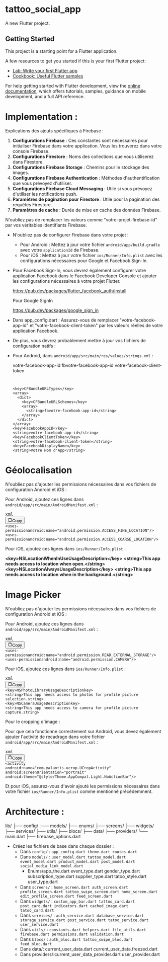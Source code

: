 # tattoo_social_app

A new Flutter project.

## Getting Started

This project is a starting point for a Flutter application.

A few resources to get you started if this is your first Flutter project:

- [Lab: Write your first Flutter app](https://docs.flutter.dev/get-started/codelab)
- [Cookbook: Useful Flutter samples](https://docs.flutter.dev/cookbook)

For help getting started with Flutter development, view the
[online documentation](https://docs.flutter.dev/), which offers tutorials,
samples, guidance on mobile development, and a full API reference.

# Implementation :

Explications des ajouts spécifiques à Firebase :

1. **Configurations Firebase** : Ces constantes sont nécessaires pour initialiser Firebase dans votre application. Vous les trouverez dans votre console Firebase.
2. **Configurations Firestore** : Noms des collections que vous utiliserez dans Firestore.
3. **Configurations Firebase Storage** : Chemins pour le stockage des images.
4. **Configurations Firebase Authentication** : Méthodes d'authentification que vous prévoyez d'utiliser.
5. **Configurations Firebase Cloud Messaging** : Utile si vous prévoyez d'utiliser les notifications push.
6. **Paramètres de pagination pour Firestore** : Utile pour la pagination des requêtes Firestore.
7. **Paramètres de cache** : Durée de mise en cache des données Firebase.

N'oubliez pas de remplacer les valeurs comme "votre-projet-firebase-id" par vos véritables identifiants Firebase.

* N'oubliez pas de configurer Firebase dans votre projet :

  * Pour Android : Mettez à jour votre fichier `android/app/build.gradle` avec votre `applicationId` de Firebase.
  * Pour iOS : Mettez à jour votre fichier `ios/Runner/Info.plist` avec les configurations nécessaires pour Google et Facebook Sign-In.
* Pour Facebook Sign-In, vous devrez également configurer votre application Facebook dans le Facebook Developer Console et ajouter les configurations nécessaires à votre projet Flutter.

  https://pub.dev/packages/flutter_facebook_auth/install

  Pour Google SignIn

  https://pub.dev/packages/google_sign_in
* Dans app_config.dart : Assurez-vous de remplacer "votre-facebook-app-id" et "votre-facebook-client-token" par les valeurs réelles de votre application Facebook.
* De plus, vous devrez probablement mettre à jour vos fichiers de configuration natifs :
* Pour Android, dans `android/app/src/main/res/values/strings.xml` :

  <resources>
      <string name="facebook_app_id">votre-facebook-app-id</string>
      <string name="fb_login_protocol_scheme">fbvotre-facebook-app-id</string>
      <string name="facebook_client_token">votre-facebook-client-token</string>
  </resources>

  ```


  <key>CFBundleURLTypes</key>
  <array>
    <dict>
      <key>CFBundleURLSchemes</key>
      <array>
        <string>fbvotre-facebook-app-id</string>
      </array>
    </dict>
  </array>
  <key>FacebookAppID</key>
  <string>votre-facebook-app-id</string>
  <key>FacebookClientToken</key>
  <string>votre-facebook-client-token</string>
  <key>FacebookDisplayName</key>
  <string>Votre Nom d'App</string>
  ```

# Géolocalisation

N'oubliez pas d'ajouter les permissions nécessaires dans vos fichiers de configuration Android et iOS :

Pour Android, ajoutez ces lignes dans `android/app/src/main/AndroidManifest.xml` :

<pre><div class="relative flex flex-col rounded-lg"><div class="text-text-300 absolute pl-3 pt-2.5 text-xs">xml</div><div class="pointer-events-none sticky z-20 my-0.5 ml-0.5 flex items-center justify-end px-1.5 py-1 mix-blend-luminosity top-12"><div class="from-bg-300/90 to-bg-300/70 pointer-events-auto rounded-md bg-gradient-to-b p-0.5 backdrop-blur-md"><button class="flex flex-row items-center gap-1 rounded-md p-1 py-0.5 text-xs transition-opacity delay-100 hover:bg-bg-200"><svg xmlns="http://www.w3.org/2000/svg" width="14" height="14" fill="currentColor" viewBox="0 0 256 256" class="text-text-500 mr-px -translate-y-[0.5px]"><path d="M200,32H163.74a47.92,47.92,0,0,0-71.48,0H56A16,16,0,0,0,40,48V216a16,16,0,0,0,16,16H200a16,16,0,0,0,16-16V48A16,16,0,0,0,200,32Zm-72,0a32,32,0,0,1,32,32H96A32,32,0,0,1,128,32Zm72,184H56V48H82.75A47.93,47.93,0,0,0,80,64v8a8,8,0,0,0,8,8h80a8,8,0,0,0,8-8V64a47.93,47.93,0,0,0-2.75-16H200Z"></path></svg><span class="text-text-200 pr-0.5">Copy</span></button></div></div><div><div class="code-block__code !my-0 !rounded-lg !text-sm !leading-relaxed"><code class="language-xml"><span><span class="token"><</span><span class="token">uses-permission</span><span class="token"></span><span class="token">android:</span><span class="token">name</span><span class="token">=</span><span class="token">"</span><span class="token">android.permission.ACCESS_FINE_LOCATION</span><span class="token">"</span><span class="token"></span><span class="token">/></span><span>
</span></span><span><span></span><span class="token"><</span><span class="token">uses-permission</span><span class="token"></span><span class="token">android:</span><span class="token">name</span><span class="token">=</span><span class="token">"</span><span class="token">android.permission.ACCESS_COARSE_LOCATION</span><span class="token">"</span><span class="token"></span><span class="token">/></span></span></code></div></div></div></pre>

Pour iOS, ajoutez ces lignes dans `ios/Runner/Info.plist` :

**<**key**>**NSLocationWhenInUseUsageDescription**</**key**>**
**<**string**>**This app needs access to location when open.**</**string**>**
**<**key**>**NSLocationAlwaysUsageDescription**</**key**>**
**<**string**>**This app needs access to location when in the background.**</**string**>**

# Image Picker

N'oubliez pas d'ajouter les permissions nécessaires dans vos fichiers de configuration Android et iOS :

Pour Android, ajoutez ces lignes dans `android/app/src/main/AndroidManifest.xml` :

<pre><div class="relative flex flex-col rounded-lg"><div class="text-text-300 absolute pl-3 pt-2.5 text-xs">xml</div><div class="pointer-events-none sticky z-20 my-0.5 ml-0.5 flex items-center justify-end px-1.5 py-1 mix-blend-luminosity top-12"><div class="from-bg-300/90 to-bg-300/70 pointer-events-auto rounded-md bg-gradient-to-b p-0.5 backdrop-blur-md"><button class="flex flex-row items-center gap-1 rounded-md p-1 py-0.5 text-xs transition-opacity delay-100 hover:bg-bg-200"><svg xmlns="http://www.w3.org/2000/svg" width="14" height="14" fill="currentColor" viewBox="0 0 256 256" class="text-text-500 mr-px -translate-y-[0.5px]"><path d="M200,32H163.74a47.92,47.92,0,0,0-71.48,0H56A16,16,0,0,0,40,48V216a16,16,0,0,0,16,16H200a16,16,0,0,0,16-16V48A16,16,0,0,0,200,32Zm-72,0a32,32,0,0,1,32,32H96A32,32,0,0,1,128,32Zm72,184H56V48H82.75A47.93,47.93,0,0,0,80,64v8a8,8,0,0,0,8,8h80a8,8,0,0,0,8-8V64a47.93,47.93,0,0,0-2.75-16H200Z"></path></svg><span class="text-text-200 pr-0.5">Copy</span></button></div></div><div><div class="code-block__code !my-0 !rounded-lg !text-sm !leading-relaxed"><code class="language-xml"><span><span class="token"><</span><span class="token">uses-permission</span><span class="token"></span><span class="token">android:</span><span class="token">name</span><span class="token">=</span><span class="token">"</span><span class="token">android.permission.READ_EXTERNAL_STORAGE</span><span class="token">"</span><span class="token"></span><span class="token">/></span><span>
</span></span><span><span></span><span class="token"><</span><span class="token">uses-permission</span><span class="token"></span><span class="token">android:</span><span class="token">name</span><span class="token">=</span><span class="token">"</span><span class="token">android.permission.CAMERA</span><span class="token">"</span><span class="token"></span><span class="token">/></span></span></code></div></div></div></pre>

Pour iOS, ajoutez ces lignes dans `ios/Runner/Info.plist` :

<pre><div class="relative flex flex-col rounded-lg"><div class="text-text-300 absolute pl-3 pt-2.5 text-xs">xml</div><div class="pointer-events-none sticky z-20 my-0.5 ml-0.5 flex items-center justify-end px-1.5 py-1 mix-blend-luminosity top-12"><div class="from-bg-300/90 to-bg-300/70 pointer-events-auto rounded-md bg-gradient-to-b p-0.5 backdrop-blur-md"><button class="flex flex-row items-center gap-1 rounded-md p-1 py-0.5 text-xs transition-opacity delay-100 hover:bg-bg-200"><svg xmlns="http://www.w3.org/2000/svg" width="14" height="14" fill="currentColor" viewBox="0 0 256 256" class="text-text-500 mr-px -translate-y-[0.5px]"><path d="M200,32H163.74a47.92,47.92,0,0,0-71.48,0H56A16,16,0,0,0,40,48V216a16,16,0,0,0,16,16H200a16,16,0,0,0,16-16V48A16,16,0,0,0,200,32Zm-72,0a32,32,0,0,1,32,32H96A32,32,0,0,1,128,32Zm72,184H56V48H82.75A47.93,47.93,0,0,0,80,64v8a8,8,0,0,0,8,8h80a8,8,0,0,0,8-8V64a47.93,47.93,0,0,0-2.75-16H200Z"></path></svg><span class="text-text-200 pr-0.5">Copy</span></button></div></div><div><div class="code-block__code !my-0 !rounded-lg !text-sm !leading-relaxed"><code class="language-xml"><span><span class="token"><</span><span class="token">key</span><span class="token">></span><span>NSPhotoLibraryUsageDescription</span><span class="token"></</span><span class="token">key</span><span class="token">></span><span>
</span></span><span><span></span><span class="token"><</span><span class="token">string</span><span class="token">></span><span>This app needs access to photos for profile picture selection.</span><span class="token"></</span><span class="token">string</span><span class="token">></span><span>
</span></span><span><span></span><span class="token"><</span><span class="token">key</span><span class="token">></span><span>NSCameraUsageDescription</span><span class="token"></</span><span class="token">key</span><span class="token">></span><span>
</span></span><span><span></span><span class="token"><</span><span class="token">string</span><span class="token">></span><span>This app needs access to camera for profile picture capture.</span><span class="token"></</span><span class="token">string</span><span class="token">></span></span></code></div></div></div></pre>

Pour le cropping d'image :

Pour que cela fonctionne correctement sur Android, vous devez également ajouter l'activité de recadrage dans votre fichier `android/app/src/main/AndroidManifest.xml` :

<pre><div class="relative flex flex-col rounded-lg"><div class="text-text-300 absolute pl-3 pt-2.5 text-xs">xml</div><div class="pointer-events-none sticky z-20 my-0.5 ml-0.5 flex items-center justify-end px-1.5 py-1 mix-blend-luminosity top-12"><div class="from-bg-300/90 to-bg-300/70 pointer-events-auto rounded-md bg-gradient-to-b p-0.5 backdrop-blur-md"><button class="flex flex-row items-center gap-1 rounded-md p-1 py-0.5 text-xs transition-opacity delay-100 hover:bg-bg-200"><svg xmlns="http://www.w3.org/2000/svg" width="14" height="14" fill="currentColor" viewBox="0 0 256 256" class="text-text-500 mr-px -translate-y-[0.5px]"><path d="M200,32H163.74a47.92,47.92,0,0,0-71.48,0H56A16,16,0,0,0,40,48V216a16,16,0,0,0,16,16H200a16,16,0,0,0,16-16V48A16,16,0,0,0,200,32Zm-72,0a32,32,0,0,1,32,32H96A32,32,0,0,1,128,32Zm72,184H56V48H82.75A47.93,47.93,0,0,0,80,64v8a8,8,0,0,0,8,8h80a8,8,0,0,0,8-8V64a47.93,47.93,0,0,0-2.75-16H200Z"></path></svg><span class="text-text-200 pr-0.5">Copy</span></button></div></div><div><div class="code-block__code !my-0 !rounded-lg !text-sm !leading-relaxed"><code class="language-xml"><span><span class="token"><</span><span class="token">activity</span><span class="token">
</span></span><span><span class="token"></span><span class="token">android:</span><span class="token">name</span><span class="token">=</span><span class="token">"</span><span class="token">com.yalantis.ucrop.UCropActivity</span><span class="token">"</span><span class="token">
</span></span><span><span class="token"></span><span class="token">android:</span><span class="token">screenOrientation</span><span class="token">=</span><span class="token">"</span><span class="token">portrait</span><span class="token">"</span><span class="token">
</span></span><span><span class="token"></span><span class="token">android:</span><span class="token">theme</span><span class="token">=</span><span class="token">"</span><span class="token">@style/Theme.AppCompat.Light.NoActionBar</span><span class="token">"</span><span class="token">/></span></span></code></div></div></div></pre>

Et pour iOS, assurez-vous d'avoir ajouté les permissions nécessaires dans votre fichier `ios/Runner/Info.plist` comme mentionné précédemment.

# Architecture :

 lib/
    ├── config/
    ├── models/
      ├── enums/
    ├── screens/
    ├── widgets/
    ├── services/
    ├── utils/
    ├── blocs/
    ├── data/
    ├── providers/
    └── main.dart
    ├── firebase_options.dart

* Créez les fichiers de base dans chaque dossier :
  * Dans `config/` :
    `app_config.dart theme.dart routes.dart`
  * Dans `models/` :
    `user_model.dart tattoo_model.dart event_model.dart product_model.dart post_model.dart social_media_link_model.dart`
    * Enums/app_the.dart event_type.dart gender_type.dart subscription_type.dart supplier_type.dart tatoo_style.dart user_type.dart
  * Dans `screens/` :
    `home_screen.dart auth_screen.dart profile_screen.dart tattoo_swipe_screen.dart home_screen.dart edit_profile_screen.dart feed_screen.dart`
  * Dans `widgets/` :
    `custom_app_bar.dart tattoo_card.dart post_card.dart indicators.dart cached_image.dart tatoo_card.dart`
  * Dans `services/` :
    `auth_service.dart database_service.dart storage_service.dart post_service.dart tatoo_service.dart user_service.dart`
  * Dans `utils/` :
    `constants.dart helpers.dart file_utils.dart firebase.dart permissions.dart validation.dart`
  * Dans `blocs/` :
    `auth_bloc.dart tattoo_swipe_bloc.dart feed_bloc.dart`
  * Dans data/:
    current_user_data.dart current_user_data.freezed.dart
  * Dans providers/:current_user_data_provider.dart user_provider.dart
